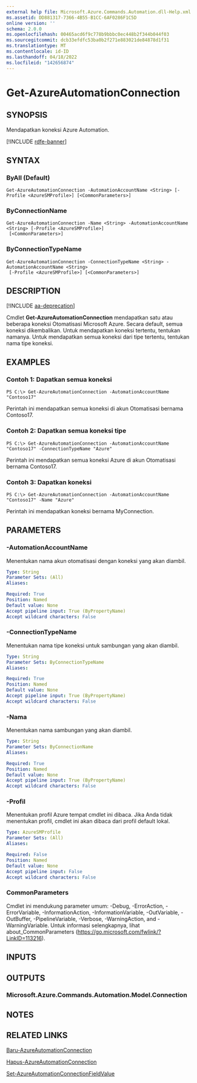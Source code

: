 ```yaml
---
external help file: Microsoft.Azure.Commands.Automation.dll-Help.xml
ms.assetid: DD881317-7366-4B55-B1CC-6AF0286F1C5D
online version: ''
schema: 2.0.0
ms.openlocfilehash: 00465acd6f9c778b9bbbc0ec448b2f344b044f03
ms.sourcegitcommit: dcb33efdfc53ba0b2f271e883021de84878d1f31
ms.translationtype: MT
ms.contentlocale: id-ID
ms.lasthandoff: 04/18/2022
ms.locfileid: "142656874"
---
```

# Get-AzureAutomationConnection

## SYNOPSIS

Mendapatkan koneksi Azure Automation.

[!INCLUDE [rdfe-banner](../../includes/rdfe-banner.md)]

## SYNTAX

### ByAll (Default)
```
Get-AzureAutomationConnection -AutomationAccountName <String> [-Profile <AzureSMProfile>] [<CommonParameters>]
```

### ByConnectionName
```
Get-AzureAutomationConnection -Name <String> -AutomationAccountName <String> [-Profile <AzureSMProfile>]
 [<CommonParameters>]
```

### ByConnectionTypeName
```
Get-AzureAutomationConnection -ConnectionTypeName <String> -AutomationAccountName <String>
 [-Profile <AzureSMProfile>] [<CommonParameters>]
```

## DESCRIPTION

[!INCLUDE [aa-deprecation](../include/aa-deprecation.md)]

Cmdlet **Get-AzureAutomationConnection** mendapatkan satu atau beberapa koneksi Otomatisasi Microsoft Azure.
Secara default, semua koneksi dikembalikan.
Untuk mendapatkan koneksi tertentu, tentukan namanya.
Untuk mendapatkan semua koneksi dari tipe tertentu, tentukan nama tipe koneksi.

## EXAMPLES

### Contoh 1: Dapatkan semua koneksi
```
PS C:\> Get-AzureAutomationConnection -AutomationAccountName "Contoso17"
```

Perintah ini mendapatkan semua koneksi di akun Otomatisasi bernama Contoso17.

### Contoh 2: Dapatkan semua koneksi tipe
```
PS C:\> Get-AzureAutomationConnection -AutomationAccountName "Contoso17" -ConnectionTypeName "Azure"
```

Perintah ini mendapatkan semua koneksi Azure di akun Otomatisasi bernama Contoso17.

### Contoh 3: Dapatkan koneksi
```
PS C:\> Get-AzureAutomationConnection -AutomationAccountName "Contoso17" -Name "Azure"
```

Perintah ini mendapatkan koneksi bernama MyConnection.

## PARAMETERS

### -AutomationAccountName
Menentukan nama akun otomatisasi dengan koneksi yang akan diambil.

```yaml
Type: String
Parameter Sets: (All)
Aliases: 

Required: True
Position: Named
Default value: None
Accept pipeline input: True (ByPropertyName)
Accept wildcard characters: False
```

### -ConnectionTypeName
Menentukan nama tipe koneksi untuk sambungan yang akan diambil.

```yaml
Type: String
Parameter Sets: ByConnectionTypeName
Aliases: 

Required: True
Position: Named
Default value: None
Accept pipeline input: True (ByPropertyName)
Accept wildcard characters: False
```

### -Nama
Menentukan nama sambungan yang akan diambil.

```yaml
Type: String
Parameter Sets: ByConnectionName
Aliases: 

Required: True
Position: Named
Default value: None
Accept pipeline input: True (ByPropertyName)
Accept wildcard characters: False
```

### -Profil
Menentukan profil Azure tempat cmdlet ini dibaca.
Jika Anda tidak menentukan profil, cmdlet ini akan dibaca dari profil default lokal.

```yaml
Type: AzureSMProfile
Parameter Sets: (All)
Aliases: 

Required: False
Position: Named
Default value: None
Accept pipeline input: False
Accept wildcard characters: False
```

### CommonParameters
Cmdlet ini mendukung parameter umum: -Debug, -ErrorAction, -ErrorVariable, -InformationAction, -InformationVariable, -OutVariable, -OutBuffer, -PipelineVariable, -Verbose, -WarningAction, and -WarningVariable. Untuk informasi selengkapnya, lihat about_CommonParameters (https://go.microsoft.com/fwlink/?LinkID=113216).

## INPUTS

## OUTPUTS

### Microsoft.Azure.Commands.Automation.Model.Connection

## NOTES

## RELATED LINKS

[Baru-AzureAutomationConnection](./New-AzureAutomationConnection.md)

[Hapus-AzureAutomationConnection](./Remove-AzureAutomationConnection.md)

[Set-AzureAutomationConnectionFieldValue](./Set-AzureAutomationConnectionFieldValue.md)


